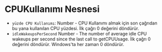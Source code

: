 # CPUKullanımı Nesnesi

* ` yüzde CPU Kullanımı `: Number - CPU Kullanımı almak için son çağrıdan bu yana kullanılan CPU yüzdesi. İlk çağrı 0 değerini döndürür.
* `idleWakeupsPerSecond` Number - The number of average idle CPU wakeups per second since the last call to getCPUUsage. İlk çağrı 0 değerini döndürür. Windows'ta her zaman 0 döndürür.
